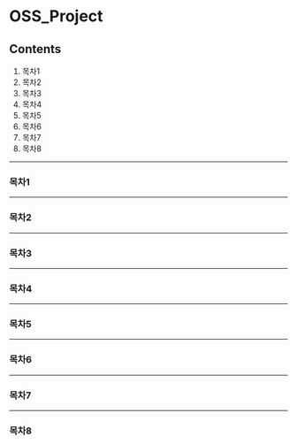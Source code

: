 # OSS_Project

## Contents
1. 목차1
2. 목차2
3. 목차3
4. 목차4
5. 목차5
6. 목차6
7. 목차7
8. 목차8

***
### 목차1


***
### 목차2


***
### 목차3

***
### 목차4

***
### 목차5

***
### 목차6

***
### 목차7

***
### 목차8
